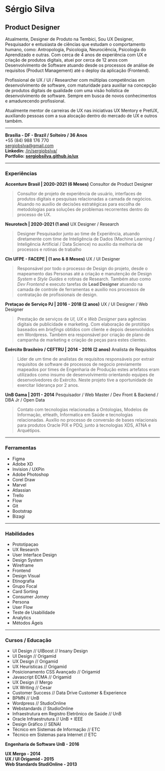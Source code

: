 # Sérgio Silva

## Product Designer
Atualmente, Designer de Produto na Tembici, Sou UX Designer, Pesquisador e entusiasta de ciências que estudam o comportamento humano, como: Antropologia, Psicologia, Neurociência, Psicologia do Aprendizado e outras. Com cerca de 4 anos de experiência com UX e criação de produtos digitais, atuei por cerca de 12 anos com Desenvolvimento de Software atuando desde os processos de análise de requisitos (Product Management) até o deploy da aplicação (Frontend).

Profissional de UX / UI / Researcher com múltiplas competências em desenvolvimento de software, com maturidade para auxiliar na concepção de produtos digitais de qualidade com uma visão holística de desenvolvimento de software. Sempre em busca de novos conhecimentos e amadurecendo profissional.

Atualmente mentor de carreiras de UX nas iniciativas UX Mentory e PretUX, auxiliando pessoas com a sua alocação dentro do mercado de UX e outros também.

---

**Brasília - DF - Brazil / Solteiro / 36 Anos**<br>
+55 (84) 988 176 770 <br>
sergiobslva@gmail.com <br>
**Linkedin:** [/in/sergiobslva/](https://www.linkedin.com/in/sergiobslva/) <br>
**Portfolio:** **[sergiobsilva.github.io/ux](https://sergiobsilva.github.io/ux)**

---

### Experiências
**Accenture Brasil | 2020-2021 (6 Meses)**
Consultor de Product Designer

> Consultor de projeto de experiência de usuário, interfaces de produtos digitais e pesquisas relacionadas a camada de negócios. Atuando no auxílio de decisões estratégicas para escolha de metodologias para soluções de problemas recorrentes dentro do processo de UX.

**Neurotech | 2020-2021 (1 ano)**
UX Designer / Research

> Designer Pesquisador junto ao time de Experiência, atuando diretamente com time de Inteligência de Dados (Machine Learning / Inteligência Artificial / Data Science) no auxílio da melhoria de processos e rotinas de trabalho

**CIn UFPE - FACEPE | (1 ano & 8 Meses)**
UX / UI Designer

> Responsável por todo o processo de Design do projeto, desde o mapeamento das Personas até a criação e manutenção de Design *System* e *Style Guides* e rotinas de Research. Também atuo como *Dev Frontend* e executo tarefas de **Lead Designer** atuando na camada de controle de ferramentas e auxilio nos processos de contratação de profissionais de design.


**Pretaçao de Serviço PJ | 2016 - 2018 (2 anos)**
UX / UI Designer / Web Designer

> Prestação de serviços de *UI, UX* e *Web Designer* para agências digitais de publicidade e marketing. Com elaboração de protótipo baseados em *briefings* obtidos com cliente e depois desenvolvidos em Wordpress. Também era responsável por criação de plano de campanha de marketing e criação de peças para estes clientes.

**Exército Brasileiro / CEFTRU | 2014 - 2016 (2 anos)**
Analista de Requisitos

> Líder de um time de analistas de requisitos responsáveis por extrair requisitos de software de processos de negocio previamente mapeados por times de Engenharia de Produção estes artefatos eram utilizados como insumo de desenvolvimento orientando equipes de desenvolvedores do Exército. Neste projeto tive a oportunidade de exercitar liderança por 2 anos.


**UnB Gama | 2011 - 2014**
Pesquisador / Web Master / Dev Front & Backend / DBA Jr / Open Data

> Contato com tecnologias relacionadas a Ontologias, Modelos de Informação, eHeath, Informatica em Saúde e tecnologias relacionadas. Auxílio no processo de conversão de bases relacionais para produtos Oracle PIX e PDQ, junto à tecnologias XDS, ATNA e Arquétipos.

---
### Ferramentas

* Figma
* Adobe XD
* Invision / UXPin
* Adobe Photoshop
* Corel Draw
* Marvel
* Atlassian
* Trello
* Flow
* Git
* Bootstrap
* Bizagi

---
### Habilidades
* Prototipaçao
* UX Research
* User Interface Design
* Design System
* Wireframe
* Frontend
* Design Visual
* Etinografia
* Grupo Focal
* Card Sorting
* Consumer Jorney
* Persona
* User Flow
* Teste de Usabilidade
* Analytics
* Métodos Ágeis

---

### Cursos / Educação
* UI Design // UIBoost // Insany Design
* UI Design // Origamid
* UX Design // Origamid
* UX Heurísticas // Origamid
* Posicionamento CSS Avançado // Origamid
* Javascript ECMA // Origamid
* UX Design // Mergo
* UX Writing // Cesar
* Customer Success // Data Drive Customer & Experience
* BPMN // UnB
* Wordpress // StudioOnline
* Webstandards // StudioOnline
* Infraestrutura em Registro Eletrônico de Saúde // UnB
* Oracle Infraestrutura // UnB + IEEE
* Design Gráfico // SENAI
* Técnico em Sistemas de Informação // ETC
* Técnico em Sistemas para Internet // ETC

**Engenharia de Software UnB - 2016**

**UX Mergo - 2014** <br>
**UX / UI Origamid - 2015** <br>
**Web Standards StudiOnline - 2013**
